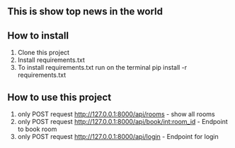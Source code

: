 ## This is show top news in the world

## How to install
1. Clone this project
2. Install requirements.txt
3. To install requirements.txt run on the terminal pip install -r requirements.txt

## How to use this project
1. only POST request http://127.0.0.1:8000/api/rooms - show all rooms
2. only POST request http://127.0.0.1:8000/api/book/<int:room_id> - Endpoint to book room
3. only POST request http://127.0.0.1:8000/api/login - Endpoint for login
